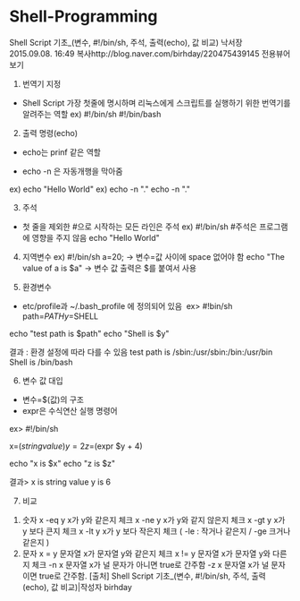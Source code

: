 # Shell-Programming

	
Shell Script 기초_(변수, #!/bin/sh, 주석, 출력(echo), 값 비교)   낙서장  
2015.09.08. 16:49
복사http://blog.naver.com/birhday/220475439145
전용뷰어 보기
1. 번역기 지정
- Shell Script 가장 첫줄에 명시하며 리눅스에게 스크립트를 실행하기 위한 번역기를 알려주는 역할
ex) #!/bin/sh
     #!/bin/bash
 
 
2. 출력 명령(echo)
- echo는 prinf 같은 역할
 
- echo -n 은 자동개행을 막아줌
 
ex) echo "Hello World"
ex) echo -n "."
     echo -n "."
 
 
3. 주석
- 첫 줄을 제외한 #으로 시작하는 모든 라인은 주석
ex)
#!/bin/sh
#주석은 프로그램에 영향을 주지 않음
echo "Hello World"
 
 
4. 지역변수
​ex)
#!/bin/sh
a=20;                                         -> 변수=값 사이에 space 없어야 함
echo "The value of a is $a"          -> 변수 값 출력은 $를 붙여서 사용
 
 
5. 환경변수
- etc/profile과 ~/.bash_profile 에 정의되어 있음
​
​ex>
#!bin/sh
path=$PATH
y=$SHELL
 
echo "test path is $path"
echo "Shell is $y"
 
결과 : 환경 설정에 따라 다를 수 있음
test path is /sbin:/usr/sbin:/bin:/usr/bin
Shell is /bin/bash
 
 
6. 변수 값 대입
- 변수=$(값)의 구조
- expr은 수식연산 실행 명령어
 
ex>
#!/bin/sh
 
x=$(string value)
y=2
z=$(expr $y + 4)
 
echo "x is $x"
echo "z is $z"
 
결과>
x is string value
y is 6
 
 
7. 비교
1) 숫자
x -eq y   x가 y와 같은지 체크
x -ne y   x가 y와 같지 않은지 체크
x -gt y   x가 y 보다 큰지 체크
x -lt y   x가 y 보다 작은지 체크
( -le : 작거나 같은지 / -ge 크거나 같은지 )
2) 문자
x = y   문자열 x가 문자열 y와 같은지 체크
x != y  문자열 x가 문자열 y와 다른지 체크
-n x   문자열 x가 널 문자가 아니면 true로 간주함
-z x   문자열 x가 널 문자이면 true로 간주함.
[출처] Shell Script 기초_(변수, #!/bin/sh, 주석, 출력(echo), 값 비교)|작성자 birhday
